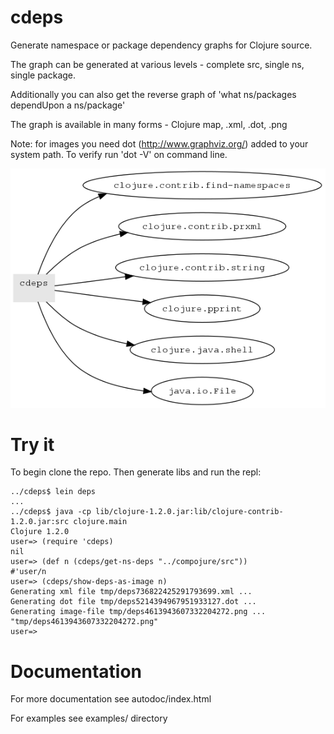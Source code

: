 cdeps
=====

Generate namespace or package dependency graphs for Clojure source.

The graph can be generated at various levels - complete src, single ns, single package.

Additionally you can also get the reverse graph of 'what ns/packages dependUpon a ns/package'

The graph is available in many forms - Clojure map, .xml, .dot, .png

Note: for images you need dot (http://www.graphviz.org/) added to your system path. To verify run 'dot -V' on command line.

![cdeps-0.0.1-ns-deps.png](examples/cdeps-0.0.1-ns-deps.png "Namespace dep graph for cdeps-0.0.1")

Try it
=======

To begin clone the repo. Then generate libs and run the repl:

	../cdeps$ lein deps
	...
	../cdeps$ java -cp lib/clojure-1.2.0.jar:lib/clojure-contrib-1.2.0.jar:src clojure.main
	Clojure 1.2.0
 	user=> (require 'cdeps)
	nil
	user=> (def n (cdeps/get-ns-deps "../compojure/src"))
	#'user/n
	user=> (cdeps/show-deps-as-image n)
	Generating xml file tmp/deps736822425291793699.xml ...
	Generating dot file tmp/deps5214394967951933127.dot ...
	Generating image-file tmp/deps4613943607332204272.png ...
	"tmp/deps4613943607332204272.png"
	user=> 

Documentation
=============

For more documentation see autodoc/index.html

For examples see examples/ directory
